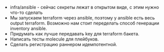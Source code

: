* infra/ansible - сейчас секреты лежат в открытом виде, с этим нужно что-то сделать
* Мы запускаем terraform через ansible, поэтому у ansible есть весь output terraform. Возможно нам стоит переделать способ генерации inventory ansible.
* Придумать как лучше передавать key для terraform бакета.
* Написать тесты molecule для плейбуков.
* Сделать регистрацию раннером идемпотентной.
